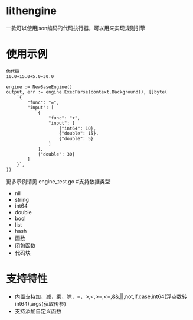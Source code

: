 # lithengine
一款可以使用json编码的代码执行器，可以用来实现规则引擎

# 使用示例
```
伪代码
10.0+15.0+5.0=30.0
```
```
engine := NewBaseEngine()
output, err := engine.ExecParse(context.Background(), []byte(
    `{
        "func": "=",
        "input": [
            {
                "func": "+",
                "input": [
                    {"int64": 10},
                    {"double": 15},
                    {"double": 5}
                ]
            },
            {"double": 30}
        ]
	}`,
))
```
更多示例请见 engine_test.go 
#支持数据类型
+ nil
+ string
+ int64
+ double
+ bool
+ list
+ hash
+ 函数
+ 闭包函数
+ 代码块
# 支持特性
+ 内置支持加，减，乘，除，=，>,<,>=,<=,&&,||,not,if,case,int64(浮点数转int64),args(获取传参)
+ 支持添加自定义函数
